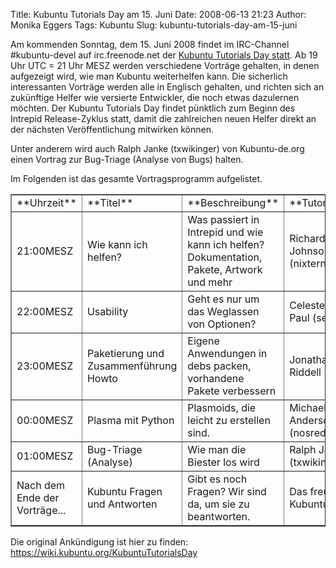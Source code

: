 Title: Kubuntu Tutorials Day am 15. Juni
Date: 2008-06-13 21:23
Author: Monika Eggers
Tags: Kubuntu
Slug: kubuntu-tutorials-day-am-15-juni

Am kommenden Sonntag, dem 15. Juni 2008 findet im IRC-Channel
\#kubuntu-devel auf irc.freenode.net der [Kubuntu Tutorials Day
statt](https://wiki.kubuntu.org/KubuntuTutorialsDay "https://wiki.kubuntu.org/KubuntuTutorialsDay"). Ab 19 Uhr UTC = 21 Uhr MESZ werden verschiedene Vorträge
gehalten, in denen aufgezeigt wird, wie man Kubuntu weiterhelfen kann.
Die sicherlich interessanten Vorträge werden alle in Englisch gehalten,
und richten sich an zukünftige Helfer wie versierte Entwickler, die noch
etwas dazulernen möchten. Der Kubuntu Tutorials Day findet pünktlich zum
Beginn des Intrepid Release-Zyklus statt, damit die zahlreichen neuen
Helfer direkt an der nächsten Veröffentlichung mitwirken können.


Unter anderem wird auch Ralph Janke (txwikinger) von Kubuntu-de.org
einen Vortrag zur Bug-Triage (Analyse von Bugs) halten.


<!--break--><!--break-->

Im Folgenden ist das gesamte Vortragsprogramm aufgelistet.


<table border="1">


<tbody>


<tr>


<td>
**Uhrzeit**

</td>


<td>
**Titel**

</td>


<td>
**Beschreibung**

</td>


<td>
**Tutor**

</td>


</tr>


<tr>


<td align="left">
21:00MESZ

</td>


<td align="left">
Wie kann ich helfen?

</td>


<td align="left">
Was passiert in Intrepid und wie kann ich helfen? Dokumentation, Pakete,
Artwork und mehr

</td>


<td align="left">
Richard Johnson (nixternal)

</td>


</tr>


<tr>


<td align="left">
22:00MESZ

</td>


<td align="left">
Usability

</td>


<td align="left">
Geht es nur um das Weglassen von Optionen?

</td>


<td align="left">
Celeste Lyn Paul (seele)

</td>


</tr>


<tr>


<td align="left">
23:00MESZ

</td>


<td align="left">
Paketierung und Zusammenführung Howto

</td>


<td align="left">
Eigene Anwendungen in debs packen, vorhandene Pakete verbessern

</td>


<td align="left">
Jonathan Riddell (Riddell)

</td>


</tr>


<tr>


<td align="left">
00:00MESZ

</td>


<td align="left">
Plasma mit Python

</td>


<td align="left">
Plasmoids, die leicht zu erstellen sind.

</td>


<td align="left">
Michael Anderson (nosrednaekim)

</td>


</tr>


<tr>


<td align="left">
01:00MESZ

</td>


<td align="left">
Bug-Triage (Analyse)

</td>


<td align="left">
Wie man die Biester los wird

</td>


<td align="left">
Ralph Janke (txwikinger)

</td>


</tr>


<tr>


<td align="left">
Nach dem Ende der Vorträge...

</td>


<td align="left">
Kubuntu Fragen und Antworten

</td>


<td align="left">
Gibt es noch Fragen? Wir sind da, um sie zu beantworten.

</td>


<td align="left">
Das freundliche Kubuntu-Team

</td>


</tr>


</tbody>


</table>

Die original Ankündigung ist hier zu finden:
<https://wiki.kubuntu.org/KubuntuTutorialsDay>



